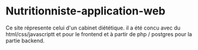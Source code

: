 # Nutritionniste-application-web
Ce site répresente celui d'un cabinet diététique. il a été concu avec du html/css/javascriptt et pour le frontend et à partir de php / postgres pour la partie  backend.
